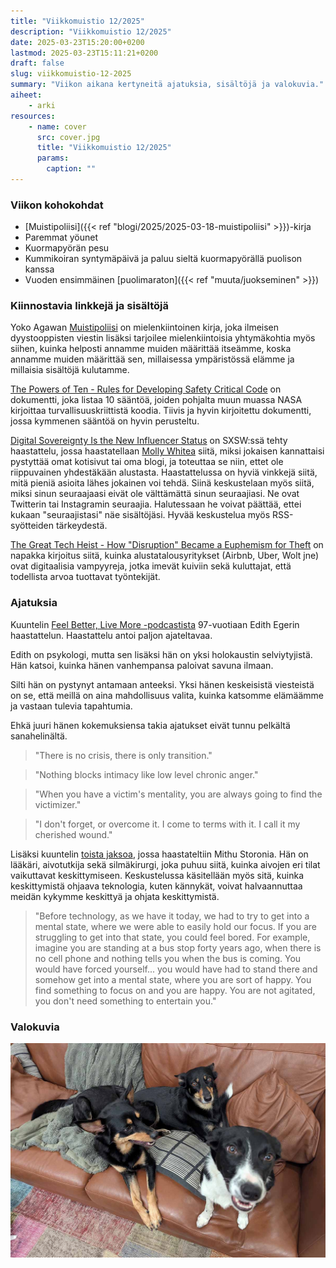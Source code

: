 ```yaml
---
title: "Viikkomuistio 12/2025"
description: "Viikkomuistio 12/2025"
date: 2025-03-23T15:20:00+0200
lastmod: 2025-03-23T15:11:21+0200
draft: false
slug: viikkomuistio-12-2025
summary: "Viikon aikana kertyneitä ajatuksia, sisältöjä ja valokuvia."
aiheet:
    - arki
resources:
    - name: cover
      src: cover.jpg
      title: "Viikkomuistio 12/2025"
      params:
        caption: ""
---
```

### Viikon kohokohdat
- [Muistipoliisi]({{< ref "blogi/2025/2025-03-18-muistipoliisi" >}})-kirja
- Paremmat yöunet
- Kuormapyörän pesu
- Kummikoiran syntymäpäivä ja paluu sieltä kuormapyörällä puolison kanssa
- Vuoden ensimmäinen [puolimaraton]({{< ref "muuta/juokseminen" >}})

### Kiinnostavia linkkejä ja sisältöjä
Yoko Agawan [Muistipoliisi](https://finna.fi/Record/helmet.2497675) on mielenkiintoinen kirja, joka ilmeisen dyystooppisten viestin lisäksi tarjoilee mielenkiintoisia yhtymäkohtia myös siihen, kuinka helposti annamme muiden määrittää itseämme, koska annamme muiden määrittää sen, millaisessa ympäristössä elämme ja millaisia sisältöjä kulutamme.

[The Powers of Ten - Rules for Developing Safety Critical Code](https://spinroot.com/gerard/pdf/P10.pdf) on dokumentti, joka listaa 10 sääntöä, joiden pohjalta muun muassa NASA kirjoittaa turvallisuuskriittistä koodia. Tiivis ja hyvin kirjoitettu dokumentti, jossa kymmenen sääntöä on hyvin perusteltu.

[Digital Sovereignty Is the New Influencer Status](https://schedule.sxsw.com/2025/events/PP147154) on SXSW:ssä tehty haastattelu, jossa haastatellaan [Molly Whitea](https://www.mollywhite.net/) siitä, miksi jokaisen kannattaisi pystyttää omat kotisivut tai oma blogi, ja toteuttaa se niin, ettet ole riippuvainen yhdestäkään alustasta. Haastattelussa on hyviä vinkkejä siitä, mitä pieniä asioita lähes jokainen voi tehdä. Siinä keskustelaan myös siitä, miksi sinun seuraajaasi eivät ole välttämättä sinun seuraajiasi. Ne ovat Twitterin tai Instagramin seuraajia. Halutessaan he voivat päättää, ettei kukaan "seuraajistasi" näe sisältöjäsi. Hyvää keskustelua myös RSS-syötteiden tärkeydestä.

[The Great Tech Heist - How "Disruption" Became a Euphemism for Theft](https://www.joanwestenberg.com/the-great-tech-heist-how-disruption-became-a-euphemism-for-theft/) on napakka kirjoitus siitä, kuinka alustatalousyritykset (Airbnb, Uber, Wolt jne) ovat digitaalisia vampyyreja, jotka imevät kuiviin sekä kuluttajat, että todellista arvoa tuottavat työntekijät.

### Ajatuksia
Kuuntelin [Feel Better, Live More -podcastista](https://drchatterjee.com/auschwitz-survivor-dr-edith-eger-on-how-to-discover-your-inner-power/) 97-vuotiaan Edith Egerin haastattelun. Haastattelu antoi paljon ajateltavaa.

Edith on psykologi, mutta sen lisäksi hän on yksi holokaustin selviytyjistä. Hän katsoi, kuinka hänen vanhempansa paloivat savuna ilmaan.

Silti hän on pystynyt antamaan anteeksi. Yksi hänen keskeisistä viesteistä on se, että meillä on aina mahdollisuus valita, kuinka katsomme elämäämme ja vastaan tulevia tapahtumia.

Ehkä juuri hänen kokemuksiensa takia ajatukset eivät tunnu pelkältä sanahelinältä.

> "There is no crisis, there is only transition."

> "Nothing blocks intimacy like low level chronic anger."

> "When you have a victim's mentality, you are always going to find the victimizer."

> "I don't forget, or overcome it. I come to terms with it. I call it my cherished wound."

Lisäksi kuuntelin [toista jaksoa](https://drchatterjee.com/how-to-master-your-brains-3-gears-improve-your-focus-break-free-from-stress/), jossa haastateltiin Mithu Storonia. Hän on lääkäri, aivotutkija sekä silmäkirurgi, joka puhuu siitä, kuinka aivojen eri tilat vaikuttavat keskittymiseen. Keskustelussa käsitellään myös sitä, kuinka keskittymistä ohjaava teknologia, kuten kännykät, voivat halvaannuttaa meidän kykymme keskittyä ja ohjata keskittymistä.

> "Before technology, as we have it today, we had to try to get into a mental state, where we were able to easily hold our focus. If you are struggling to get into that state, you could feel bored. For example, imagine you are standing at a bus stop forty years ago, when there is no cell phone and nothing tells you when the bus is coming. You would have forced yourself... you would have had to stand there and somehow get into a mental state, where you are sort of happy. You find something to focus on and you are happy. You are not agitated, you don't need something to entertain you."

### Valokuvia
![Kaksi australian kelpietä ja yksi border collie makoilee ja istuu ruskealla nahkasohvalla.](kummikoirat.jpg 'Kummikoirat syntymäpäiväjuhlilla. Synttärisankari ja alkuperäinen kummikoiramme, seitsemän vuotias Nita on keskellä. Vasemmalla on hänen "pikkusisko" Venna ja oikealla nuorin tulokas Indi.')
